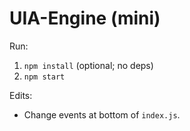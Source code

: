 # UIA-Engine (mini)
Run:
1) `npm install` (optional; no deps)
2) `npm start`

Edits:
- Change events at bottom of `index.js`.
